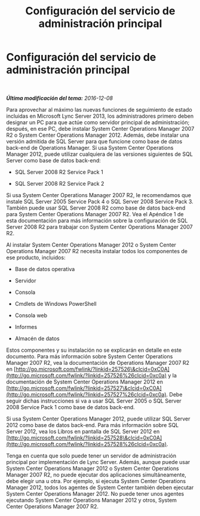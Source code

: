 ﻿---
title: Configuración del servicio de administración principal
TOCTitle: Configuración del servicio de administración principal
ms:assetid: 44e2e9a8-c130-4c66-9871-80b1ff11b27c
ms:mtpsurl: https://technet.microsoft.com/es-es/library/JJ204844(v=OCS.15)
ms:contentKeyID: 48275075
ms.date: 01/07/2017
mtps_version: v=OCS.15
ms.translationtype: HT
---

# Configuración del servicio de administración principal

 

_**Última modificación del tema:** 2016-12-08_

Para aprovechar al máximo las nuevas funciones de seguimiento de estado incluidas en Microsoft Lync Server 2013, los administradores primero deben designar un PC para que actúe como servidor principal de administración; después, en ese PC, debe instalar System Center Operations Manager 2007 R2 o System Center Operations Manager 2012. Además, debe instalar una versión admitida de SQL Server para que funcione como base de datos back-end de Operations Manager. Si usa System Center Operations Manager 2012, puede utilizar cualquiera de las versiones siguientes de SQL Server como base de datos back-end:

  - SQL Server 2008 R2 Service Pack 1

  - SQL Server 2008 R2 Service Pack 2

Si usa System Center Operations Manager 2007 R2, le recomendamos que instale SQL Server 2005 Service Pack 4 o SQL Server 2008 Service Pack 3. También puede usar SQL Server 2008 R2 como base de datos back-end para System Center Operations Manager 2007 R2. Vea el Apéndice 1 de esta documentación para más información sobre la configuración de SQL Server 2008 R2 para trabajar con System Center Operations Manager 2007 R2.

Al instalar System Center Operations Manager 2012 o System Center Operations Manager 2007 R2 necesita instalar todos los componentes de ese producto, incluidos:

  - Base de datos operativa

  - Servidor

  - Consola

  - Cmdlets de Windows PowerShell

  - Consola web

  - Informes

  - Almacén de datos

Estos componentes y su instalación no se explicarán en detalle en este documento. Para más información sobre System Center Operations Manager 2007 R2, vea la documentación de Operations Manager 2007 R2 en [http://go.microsoft.com/fwlink/?linkid=257526\&clcid=0xC0A](http://go.microsoft.com/fwlink/?linkid=257526%26clcid=0xc0a) y la documentación de System Center Operations Manager 2012 en [http://go.microsoft.com/fwlink/?linkid=257527\&clcid=0xC0A](http://go.microsoft.com/fwlink/?linkid=257527%26clcid=0xc0a). Debe seguir dichas instrucciones si va a usar SQL Server 2005 o SQL Server 2008 Service Pack 1 como base de datos back-end.

Si usa System Center Operations Manager 2012, puede utilizar SQL Server 2012 como base de datos back-end. Para más información sobre SQL Server 2012, vea los Libros en pantalla de SQL Server 2012 en [http://go.microsoft.com/fwlink/?linkid=257528\&clcid=0xC0A](http://go.microsoft.com/fwlink/?linkid=257528%26clcid=0xc0a).

Tenga en cuenta que solo puede tener un servidor de administración principal por implementación de Lync Server. Además, aunque puede usar System Center Operations Manager 2012 o System Center Operations Manager 2007 R2, no puede ejecutar dos aplicaciones simultáneamente, debe elegir una u otra. Por ejemplo, si ejecuta System Center Operations Manager 2012, todos los agentes de System Center también deben ejecutar System Center Operations Manager 2012. No puede tener unos agentes ejecutando System Center Operations Manager 2012 y otros, System Center Operations Manager 2007 R2.

